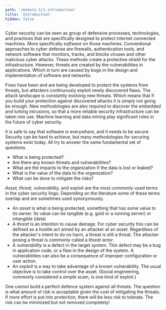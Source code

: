 ```yaml
---
path: '/module-1/1-introduction'
title: 'Introduction'
hidden: false
---
```

Cyber security can be seen as group of defensive processes, technologies, and
practices that are specifically designed to protect internet connected
machines. More specifically *software* on those machines. Conventional
approaches to cyber defense are  firewalls, authentication tools, and network
software that monitors, tracks, and blocks viruses and other malicious cyber
attacks. These methods create a protective shield for the infrastructure.
However, threats are created by the vulnerabilities in applications. Which in
turn are caused by bugs in the design and implementation of software and
networks.

Fixes have been and are being developed to protect the systems from threats,
but attackers continuously exploit newly discovered flaws. The attack landscape
is constantly evolving new threats. Which means that if you build your
protection against discovered attacks it is simply not going be enough. New
methodologies are also required to discover the embedded and lurking
intrusions, so that a more reliable security infrastructure can be taken into
use. Machine learning and data mining play significant roles in the future of
cyber security.

It is safe to say that software is everywhere, and it needs to be secure. Security can be hard to achieve, but many methodologies for securing systems exist today. All try to answer the same fundamental set of questions.

- What is being protected?
- Are there any known threats and vulnerabilities?
- What are the impacts to the organization if the data is lost or leaked?
- What is the value of the data to the organization?
- What can be done to mitigate the risks?

*Asset, threat, vulnerability,* and *exploit* are the most commonly-used terms in the cyber security lingo. Depending on the literature some of these terms overlap and are sometimes used synonymously.

- An *asset* is what is being protected, something that has some value to its owner. Its value can be tangible (e.g. gold or a running server) or intangible (data)
- A *threat* is an intention to cause damage. For cyber security this can be defined as a hostile act aimed by an attacker at an asset. Regardless of the attacker's intent to do no harm, a threat is still a threat. The attacker posing a threat is commonly called a *threat actor*.
- A *vulnerability* is a defect in the target system. This defect may be a bug in application code, or a flaw in the design of the system. A vulnerabilities can also be a consequence of improper configuration or user action.
- An *exploit* is a way to take advantage of a known vulnerability. The usual objective is to take control over the asset. (Social engineering, commonly considered a simple scam, is one kind of exploit.)

<text-box variant="emph" name = "The risk">

One cannot build a perfect defence system against all threats. The question is
what amount of risk is acceptable given the cost of mitigating the threats. If
more effort is put into protection, there will be less risk to tolerate. The
risk can be minimized but not removed completely!

</text-box>

<quiz id="03f45ec7-f84a-517f-940f-ed6d18a77d46"></quiz>
